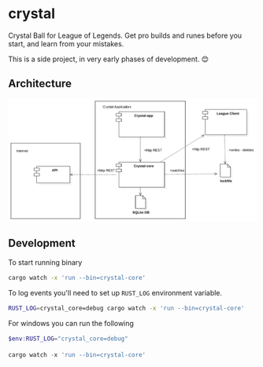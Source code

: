 # crystal

Crystal Ball for League of Legends. Get pro builds and runes before you start, and learn from your mistakes.

This is a side project, in very early phases of development. 😊

## Architecture

![Component Diagram](./architecture.svg)

## Development

To start running binary

```bash
cargo watch -x 'run --bin=crystal-core'
```

To log events you'll need to set up `RUST_LOG` environment variable.

```bash
RUST_LOG=crystal_core=debug cargo watch -x 'run --bin=crystal-core'
```

For windows you can run the following

```powershell
$env:RUST_LOG="crystal_core=debug"

cargo watch -x 'run --bin=crystal-core'
```
